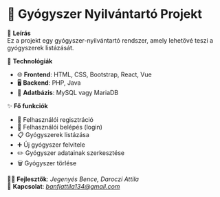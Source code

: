 # 💊 Gyógyszer Nyilvántartó Projekt

📝 **Leírás**  
Ez a projekt egy gyógyszer-nyilvántartó rendszer, amely lehetővé teszi a gyógyszerek listázását.

🔧 **Technológiák**
- 🌐 **Frontend**: HTML, CSS, Bootstrap, React, Vue
- 🖥️ **Backend**: PHP, Java
- 💾 **Adatbázis**: MySQL vagy MariaDB

✨ **Fő funkciók**
- 👤 Felhasználói regisztráció
- 🔐 Felhasználói belépés (login)
- 📋 Gyógyszerek listázása
- ➕ Új gyógyszer felvitele
- ✏️ Gyógyszer adatainak szerkesztése
- 🗑️ Gyógyszer törlése

🧑‍💻 **Fejlesztők**: *Jegenyés Bence, Daroczi Attila*  
📧 **Kapcsolat**: *banfiattila134@gmail.com*
